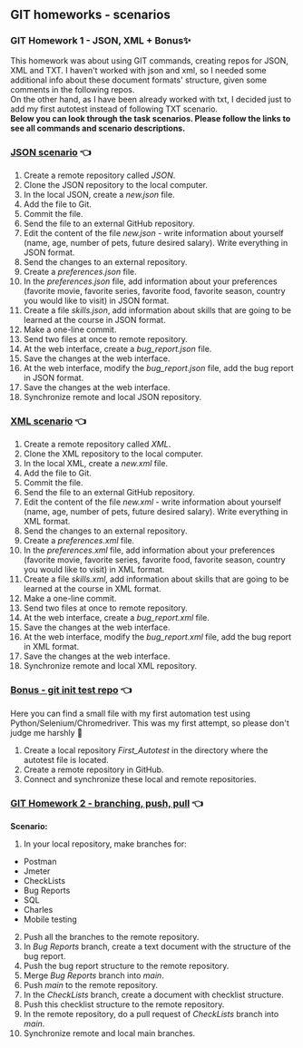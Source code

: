 ## GIT homeworks - scenarios
### GIT Homework 1 - JSON, XML + Bonus:sparkles:
This homework was about using GIT commands, creating repos for JSON, XML and TXT.
I haven't worked with json and xml, so I needed some additional info about these document formats' structure, given some comments in the following repos.</br>
On the other hand, as I have been already worked with txt, I decided just to add my first autotest instead of following TXT scenario.</br>
**Below you can look through the task scenarios. Please follow the links to see all commands and scenario descriptions.**
### [JSON scenario](https://github.com/ida-que/JSON) :point_left:
1. Create a remote repository called _JSON_.
2. Clone the JSON repository to the local computer.
3. In the local JSON, create a _new.json_ file.
4. Add the file to Git.
5. Commit the file.
6. Send the file to an external GitHub repository.
7. Edit the content of the file _new.json_ - write information about yourself (name, age, number of pets, future desired salary). Write everything in JSON format.
8. Send the changes to an external repository.
9. Create a _preferences.json_ file.
10. In the _preferences.json_ file, add information about your preferences (favorite movie, favorite series, favorite food, favorite season, country you would like to visit) in JSON format.
11. Create a file _skills.json_, add information about skills that are going to be learned at the course in JSON format.
12. Make a one-line commit.
13. Send two files at once to remote repository.
14. At the web interface, create a _bug_report.json_ file.
15. Save the changes at the web interface.
16. At the web interface, modify the _bug_report.json_ file, add the bug report in JSON format.
17. Save the changes at the web interface.
18. Synchronize remote and local JSON repository.
### [XML scenario](https://github.com/ida-que/XML) :point_left:
1. Create a remote repository called _XML_.
2. Clone the XML repository to the local computer.
3. In the local XML, create a _new.xml_ file.
4. Add the file to Git.
5. Commit the file.
6. Send the file to an external GitHub repository.
7. Edit the content of the file _new.xml_ - write information about yourself (name, age, number of pets, future desired salary). Write everything in XML format.
8. Send the changes to an external repository.
9. Create a _preferences.xml_ file.
10. In the _preferences.xml_ file, add information about your preferences (favorite movie, favorite series, favorite food, favorite season, country you would like to visit) in XML format.
11. Create a file _skills.xml_, add information about skills that are going to be learned at the course in XML format.
12. Make a one-line commit.
13. Send two files at once to remote repository.
14. At the web interface, create a _bug_report.xml_ file.
15. Save the changes at the web interface.
16. At the web interface, modify the _bug_report.xml_ file, add the bug report in XML format.
17. Save the changes at the web interface.
18. Synchronize remote and local XML repository.
### [Bonus - git init test repo](https://github.com/ida-que/Git_init) :point_left:
Here you can find a small file with my first automation test using Python/Selenium/Chromedriver. This was my first attempt, so please don't judge me harshly :see_no_evil:
1. Create a local repository _First_Autotest_ in the directory where the autotest file is located.
2. Create a remote repository in GitHub.
3. Connect and synchronize these local and remote repositories.
### [GIT Homework 2 - branching, push, pull](https://github.com/ida-que/GIT_branching/tree/main) :point_left:
**Scenario:**
1. In your local repository, make branches for:
- Postman
- Jmeter
- CheckLists
- Bug Reports
- SQL
- Charles
- Mobile testing
2. Push all the branches to the remote repository.
3. In _Bug Reports_ branch, create a text document with the structure of the bug report.
4. Push the bug report structure to the remote repository.
5. Merge _Bug Reports_ branch into _main_.
6. Push _main_ to the remote repository.
7. In the _CheckLists_ branch, create a document with checklist structure.
8. Push this checklist structure to the remote repository.
9. In the remote repository, do a pull request of _CheckLists_ branch into _main_.
10. Synchronize remote and local main branches.